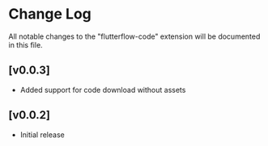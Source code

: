 # Change Log

All notable changes to the "flutterflow-code" extension will be documented in this file.

## [v0.0.3]

- Added support for code download without assets
## [v0.0.2]

- Initial release